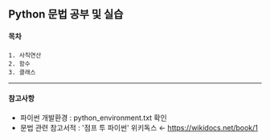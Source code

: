 Python 문법 공부 및 실습
------------------------

#### 목차
	1. 사칙연산
	2. 함수
	3. 클래스

------------------------

#### 참고사항
- 파이썬 개발환경 : python_environment.txt 확인
- 문법 관련 참고서적 : '점프 투 파이썬' 위키독스
&larr; https://wikidocs.net/book/1
